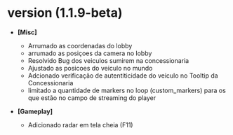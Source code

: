 # version (1.1.9-beta)


- **[Misc]**
  - Arrumado as coordenadas do lobby 
  - arrumado as posiçoes da camera no lobby 
  - Resolvido Bug dos veiculos sumirem na concessionaria 
  - Ajustado as posicoes do veiculo no mundo 
  - Adcionado verificação de autentiticidade do veiculo no Tooltip da Concessionaria 
  - limitado a quantidade de markers no loop (custom_markers) para os que estão no campo de streaming do player
 
- **[Gameplay]**
  - Adicionado radar em tela cheia (F11)
